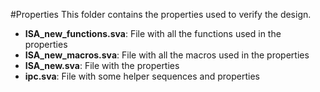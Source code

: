 #Properties
This folder contains the properties used to verify the design.

- **ISA_new_functions.sva**: File with all the functions used in the properties
- **ISA_new_macros.sva**: File with all the macros used in the properties
- **ISA_new.sva**: File with the properties
- **ipc.sva**: File with some helper sequences and properties 